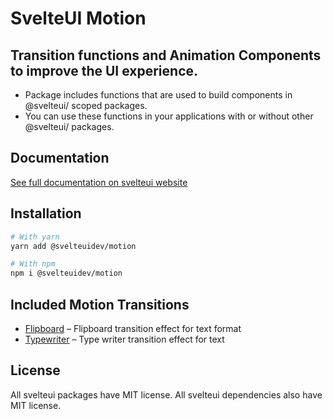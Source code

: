 # SvelteUI Motion

## **Transition functions and Animation Components to improve the UI experience.**

- Package includes functions that are used to build components in @svelteui/ scoped packages.
- You can use these functions in your applications with or without other @svelteui/ packages.

## Documentation

[See full documentation on svelteui website](https://svelteui.org/)

## Installation

```bash
# With yarn
yarn add @svelteuidev/motion

# With npm
npm i @svelteuidev/motion
```

## Included Motion Transitions

- [Flipboard](https://svelteui.org/motion/flipboard) – Flipboard transition effect for text format
- [Typewriter](https://svelteui.org/motion/typewriter) – Type writer transition effect for text

## License

All svelteui packages have MIT license. All svelteui dependencies also have MIT license.
